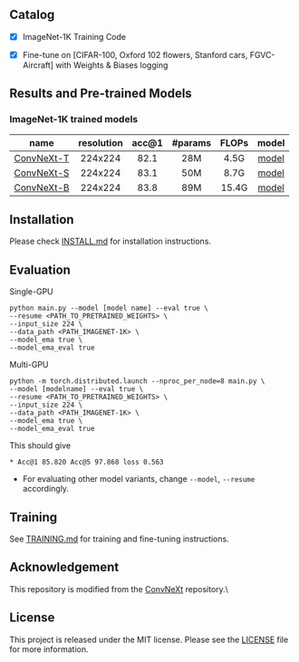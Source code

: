 

## Catalog
- [x] ImageNet-1K Training Code  
- [x] Fine-tune on [CIFAR-100, Oxford 102 flowers, Stanford cars, FGVC-Aircraft] with Weights & Biases logging 



<!-- ✅ ⬜️  -->

## Results and Pre-trained Models
### ImageNet-1K trained models

| name | resolution |acc@1 | #params | FLOPs | model |
|:---:|:---:|:---:|:---:| :---:|:---:|
| [ConvNeXt-T](https://github.com/facebookresearch/ConvNeXt.git) | 224x224 | 82.1 | 28M | 4.5G | [model](https://dl.fbaipublicfiles.com/convnext/convnext_tiny_1k_224_ema.pth) |
| [ConvNeXt-S](https://github.com/facebookresearch/ConvNeXt.git) | 224x224 | 83.1 | 50M | 8.7G | [model](https://dl.fbaipublicfiles.com/convnext/convnext_small_1k_224_ema.pth) |
| [ConvNeXt-B](https://github.com/facebookresearch/ConvNeXt.git) | 224x224 | 83.8 | 89M | 15.4G | [model](https://dl.fbaipublicfiles.com/convnext/convnext_base_1k_224_ema.pth) |


## Installation
Please check [INSTALL.md](INSTALL.md) for installation instructions. 

## Evaluation

Single-GPU
```
python main.py --model [model name] --eval true \
--resume <PATH_TO_PRETRAINED_WEIGHTS> \
--input_size 224 \
--data_path <PATH_IMAGENET-1K> \
--model_ema true \
--model_ema_eval true
```
Multi-GPU
```
python -m torch.distributed.launch --nproc_per_node=8 main.py \
--model [modelname] --eval true \
--resume <PATH_TO_PRETRAINED_WEIGHTS> \
--input_size 224 \
--data_path <PATH_IMAGENET-1K> \
--model_ema true \
--model_ema_eval true
```

This should give 
```
* Acc@1 85.820 Acc@5 97.868 loss 0.563
```

- For evaluating other model variants, change `--model`, `--resume` accordingly.

## Training
See [TRAINING.md](TRAINING.md) for training and fine-tuning instructions.

## Acknowledgement
This repository is modified from the [ConvNeXt](https://github.com/facebookresearch/ConvNeXt.git) repository.\\

## License
This project is released under the MIT license. Please see the [LICENSE](LICENSE) file for more information.

